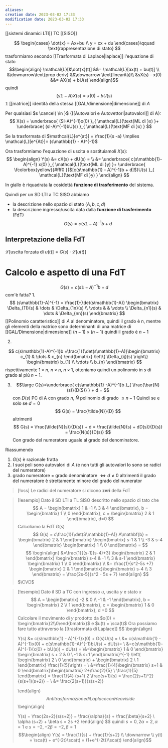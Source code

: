 ```yaml
---
aliases: 
creation date: 2023-03-02 17:33
modification date: 2023-03-02 17:33
---
```

[[sistemi dinamici LTI]] TC [[SISO]]

$$
\begin{cases}
\dot{x} = Ax+bu \\
y = cx + du
\end{cases}\qquad \text{rappresentazione di stato}
$$
trasformiamo secondo [[Trasformata di Laplace|laplace]] l'equazione di stato
$$\begin{align}
\mathcal{L}[&\dot{x}(t)] &&= \mathcal{L}[ax(t) + bu(t)] \\
&\downarrow\text{prop deriv} &&\downarrow \text{linearità}\\
&sX(s) - x(0) &&= AX(s) + bU(s)
\end{align}$$
quindi
$$
(s\mathbb{1} - A)X(s) = x(0) + bU(s)
$$
$\mathbb{1}$ [[matrice]] identità della stessa [[GAL/dimensione|dimensione]] di $A$

Per qualsiasi $s \cancel{ \in }$ {[[Autovalori e Autovettori|autovalori]] di A}:
$$
X(s) = \underbrace{ (SI-A)^{-1}x(0)  }_{ \mathcal{L}(\text{ML di }x) }+ \underbrace{ (sI-A)^{-1}bU(s) }_{ \mathcal{L}(\text{MF di }x) }
$$

Se la trasformata di $\mathcal{L}[e^{at}] = \frac{1}{s -a} \implies \mathcal{L}[e^{At}]= (s\mathbb{1} - A)^{-1}$ 

Ora trasformiamo l'equazione di uscita e sostituiamoli $X(s)$:
$$
\begin{align}
Y(s) &= cX(s) + dU(s) = \\
&= \underbrace{ c(s\mathbb{1}-A)^{-1} x(0)  }_{ \mathcal{L}(\text{ML di }y) }+ \underbrace{ \fcolorbox{yellow}{#fff0 }{$[c(s\mathbb{1} - A)^{-1}b + d]$}U(s) }_{ \mathcal{L}(\text{MF di }y) }
\end{align}
$$

In giallo è riquadrata la cosidettà **funzione di trasferimento** del sistema.

Quindi per un SD LTI a TC SISO abbiamo 
- la descrizione nello spazio di stato $(A,b,c,d)$
- la descrizione ingresso/uscita data dalla **funzione di trasferimento** (FdT)
  $$
G(s) = c(s\mathbb{1}-A)^{-1} b + d
$$

## Interpretazione  della FdT

$\mathcal{L}[$uscita forzata di $u(t)] = G(s)\cdot \mathcal{L}[u(t)]$

# Calcolo e aspetto di una FdT
$$
G(s) = c(s\mathbb{1}-A)^{-1}b + d
$$
com'è fatta?
1.
$$
(s\mathbb{1}-A)^{-1} = \frac{1}{\det(s\mathbb{1}-A)} \begin{bmatrix}
\Delta_{11}(s) & \dots & \Delta_{1n}(s) \\
\vdots &  & \vdots \\
\Delta_{n1}(s)  & \dots & \Delta_{nn}(s)
\end{bmatrix}
$$
[[Polinomio caratteristico]] di $A$ al denominatore, quindi il grado è n, mentre gli elementi della matrice sono determinanti di una matrice di [[GAL/Dimensione|dimensione]] $(n-1)\times(n-1)$ quindi il grado è $n-1$


2.
$$
c(s\mathbb{1}-A)^{-1}b =\frac{1}{\det(s\mathbb{1}-A)}\begin{bmatrix}
c_{1} & \dots & c_{n}
\end{bmatrix}
\left\{ \Delta_{ij}(s) \right\} \begin{bmatrix}
b_{1} \\
\vdots \\
b_{n}
\end{bmatrix}
$$
rispettivamente $1\times n$, $n\times n$, $n\times 1$, otteniamo quindi un polinomio in $s$ di grado al piú $n-1$.

3. 
   $$\large
G(s)=\underbrace{ c(s\mathbb{1} -A)^{-1}b }_{ \frac{\bar{N}(s)}{D(S)} } + d = 
$$
con $D(s)$ PC di A con grado $n$, $\tilde{N}$ polinomio di grado $\leq n-1$
Quindi se e solo se $d=0$
$$
G(s) = \frac{\tilde{N}}{D}
$$
altrimenti
$$
G(s) =  \frac{\tilde{N}(s)}{D(s)} + d = \frac{\tilde{N}(s) + dD(s)}{D(s)} = \frac{N(s)}{D(s)} 
$$
Con grado del numeratore uguale al grado del denominatore. 

Riassumendo

1. $G(s)$ è razionale fratta
2. I suoi poli sono autovalori di $A$ (e non tutti gli autovalori lo sono se radici del numeratore)
3. grado numeratore = grado denominatore $\iff d \neq 0$ altrimenti il grado del numeratore è strettamente minore del grado del numerator

>[!oss] Le radici del numeratore si dicono **zeri** della FdT


>[!esempio]
>Dato il SD LTI a TL SISO descritto nello spazio di tato che
> $$
>A = \begin{bmatrix}
1 & -1 \\
3 & 4
\end{bmatrix}, b = \begin{bmatrix}
1 \\
0 
\end{bmatrix}, c = \begin{bmatrix}
2 & 1
\end{bmatrix}, d=0
>$$
>Calcoliamo la FdT $G(s)$
> $$
>G(s) = c\frac{1}{\det(S\mathbb{1}-A)} A\mathbf{b} = \begin{bmatrix}
>2  & 1
>\end{bmatrix} \begin{bmatrix}
>s-1 & 1 \\
>-3 & s-4
>\end{bmatrix} \begin{bmatrix}
>1 \\
>0
>\end{bmatrix} =
>$$
>$$
\begin{align}
> &=\frac{1}{(s-1)(s-4)+3} \begin{bmatrix}
2 & 1
\end{bmatrix} \begin{bmatrix}
s-4 & -1  \\
3 & s-1
\end{bmatrix} \begin{bmatrix}
1 \\
0
\end{bmatrix} \\
 &= \frac{1}{s^2-5s +7} \begin{bmatrix}
2 & 1
\end{bmatrix}\begin{bmatrix}
s-4 \\
3
\end{bmatrix} = \frac{2s-5}{s^2 - 5s + 7}
\end{align}
>$$
>$\CVD$

> [!esempio]
> Dato il SD a TC con ingresso $u$, uscita $y$ e stato $x$
> $$
> A = \begin{bmatrix}
> -2 & 0 \\
> -1 & -1
> \end{bmatrix}, b = \begin{bmatrix}
> 2 \\
> 1
> \end{bmatrix},
> c = \begin{bmatrix}
> 1 & 0
> \end{bmatrix}, d =0
> $$
> Calcolare il movimento di $y$ prodotto da $x(0) = \begin{bmatrix}2\\0\end{bmatrix}$ e $u(t) = \sca(t)$
> Ora possiamo fare tutto attraverso la [[trasformata di Laplace]]
> $$
> \begin{align}
> 
> Y(s) &= c(s\mathbb{1} - A)^{-1}x(0) + G(s)U(s) = \\
> &= c(s\mathbb{1} -A)^{-1}x(0) + c(s\mathbb{1}-A)^{-1}bU(s) + dU(s)= \\
> &=c(s\mathbb{1}-A)^{-1}(x(0) + bU(s)) + dU(s) = \\&=\begin{bmatrix}
>1 & 0
>\end{bmatrix} \begin{bmatrix}
>s + 2 & 0 \\
>-1 & s+1
>\end{bmatrix}^{-1} \left( \begin{bmatrix}
>2 \\
>0
>\end{bmatrix} + \begin{bmatrix}
>2 \\
>1
>\end{bmatrix} \frac{1}{5}\right)  = \\
>&=\frac{1}{4}\begin{bmatrix}
s+1 & 0
\end{bmatrix}\begin{bmatrix}
>2+\frac{2}{5} \\
\frac{1}{5}
>\end{bmatrix} = \frac{1}{4} (s+1) 2 \frac{s+1}{s} = \frac{2(s+1)^2}{s(s+1)(s+2)} = \\
> &= \frac{2(s+1)}{s(s+2)}
>
> \end{align}
> $$
> Antitrasformazione di Laplace con Heaviside
> $$
> \begin{align}
>
>Y(s) = \frac{2s+2}{s(s+2)} = \frac{\alpha}{s} + \frac{\beta}{s+2} \\
>\alpha (s+2) + \beta s = 2s +2
\end{align}
>$$
>quindi $s = 0, 2\alpha = 2, \alpha = 1$ e $s=-2, -2\beta = -2, \beta=1$
>$$\begin{align}
>Y(s) = \frac{1}{s} + \frac{1}{s+2} \\
>\downarrow \\
>y(t) = \sca(t) + e^{-2t}\sca(t) = (1+e^{-2t})\sca(t)
>\end{align}$$
